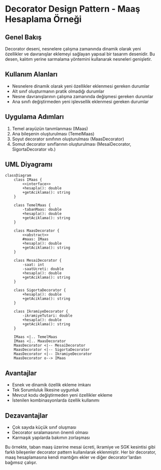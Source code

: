 # Decorator Design Pattern - Maaş Hesaplama Örneği

## Genel Bakış
Decorator deseni, nesnelere çalışma zamanında dinamik olarak yeni özellikler ve davranışlar eklemeyi sağlayan yapısal bir tasarım desenidir. Bu desen, kalıtım yerine sarmalama yöntemini kullanarak nesneleri genişletir.

## Kullanım Alanları
- Nesnelere dinamik olarak yeni özellikler eklenmesi gereken durumlar
- Alt sınıf oluşturmanın pratik olmadığı durumlar
- Nesne davranışlarının çalışma zamanında değişmesi gereken durumlar
- Ana sınıfı değiştirmeden yeni işlevsellik eklenmesi gereken durumlar

## Uygulama Adımları
1. Temel arayüzün tanımlanması (IMaas)
2. Ana bileşenin oluşturulması (TemelMaas)
3. Soyut decorator sınıfının oluşturulması (MaasDecorator)
4. Somut decorator sınıflarının oluşturulması (MesaiDecorator, SigortaDecorator vb.)

## UML Diyagramı

```mermaid
classDiagram
    class IMaas {
        <<interface>>
        +hesapla(): double
        +getAciklama(): string
    }
    
    class TemelMaas {
        -tabanMaas: double
        +hesapla(): double
        +getAciklama(): string
    }
    
    class MaasDecorator {
        <<abstract>>
        #maas: IMaas
        +hesapla(): double
        +getAciklama(): string
    }
    
    class MesaiDecorator {
        -saat: int
        -saatUcreti: double
        +hesapla(): double
        +getAciklama(): string
    }
    
    class SigortaDecorator {
        +hesapla(): double
        +getAciklama(): string
    }
    
    class IkramiyeDecorator {
        -ikramiyeTutari: double
        +hesapla(): double
        +getAciklama(): string
    }
    
    IMaas <|.. TemelMaas
    IMaas <|.. MaasDecorator
    MaasDecorator <|-- MesaiDecorator
    MaasDecorator <|-- SigortaDecorator
    MaasDecorator <|-- IkramiyeDecorator
    MaasDecorator o--> IMaas
```

## Avantajlar
- Esnek ve dinamik özellik ekleme imkanı
- Tek Sorumluluk İlkesine uygunluk
- Mevcut kodu değiştirmeden yeni özellikler ekleme
- İstenilen kombinasyonlarda özellik kullanımı

## Dezavantajlar
- Çok sayıda küçük sınıf oluşması
- Decorator sıralamasının önemli olması
- Karmaşık yapılarda bakımın zorlaşması

Bu örnekte, taban maaş üzerine mesai ücreti, ikramiye ve SGK kesintisi gibi farklı bileşenler decorator pattern kullanılarak eklenmiştir. Her bir decorator, maaş hesaplamasına kendi mantığını ekler ve diğer decorator'lardan bağımsız çalışır.
